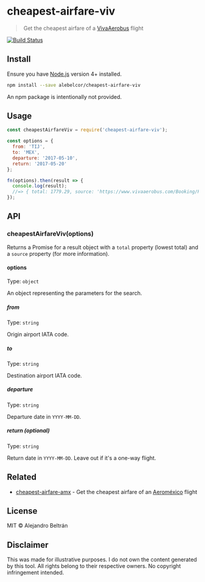 # cheapest-airfare-viv

>️ Get the cheapest airfare of a [VivaAerobus](https://www.vivaaerobus.com) flight

[![Build Status](https://img.shields.io/travis/alebelcor/cheapest-airfare-viv/master.svg)](https://travis-ci.org/alebelcor/cheapest-airfare-viv)

## Install

Ensure you have [Node.js](https://nodejs.org) version 4+ installed.

```bash
npm install --save alebelcor/cheapest-airfare-viv
```

An npm package is intentionally not provided.

## Usage

```js
const cheapestAirfareViv = require('cheapest-airfare-viv');

const options = {
  from: 'TIJ',
  to: 'MEX',
  departure: '2017-05-10',
  return: '2017-05-20'
};

fn(options).then(result => {
  console.log(result);
  //=> { total: 1779.29, source: 'https://www.vivaaerobus.com/Booking/PostCriteria?DepartureCity=TIJ&ArrivalCity=MEX&Adults=1&DepartureDate=2017-05-10&ReturnDate=2017-05-20&Currency=MXN' }
}); 
```

## API

### cheapestAirfareViv(options)

Returns a Promise for a result object with a `total` property (lowest total) and a `source` property (for more information).

#### options

Type: `object`

An object representing the parameters for the search.

##### from

Type: `string`

Origin airport IATA code.

##### to

Type: `string`

Destination airport IATA code.

##### departure

Type: `string`

Departure date in `YYYY-MM-DD`.

##### return _(optional)_

Type: `string`

Return date in `YYYY-MM-DD`. Leave out if it's a one-way flight.

## Related

* [cheapest-airfare-amx](https://github.com/alebelcor/cheapest-airfare-amx) - Get the cheapest airfare of an [Aeroméxico](https://aeromexico.com) flight

## License

MIT © Alejandro Beltrán

## Disclaimer

This was made for illustrative purposes.
I do not own the content generated by this tool.
All rights belong to their respective owners.
No copyright infringement intended.
